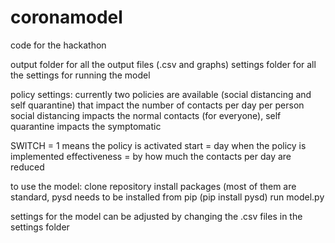 # coronamodel
code for the hackathon

output folder for all the output files (.csv and graphs)
settings folder for all the settings for running the model

policy settings:
currently two policies are available (social distancing and self quarantine) that impact the number of contacts per day per person
social distancing impacts the normal contacts (for everyone), self quarantine impacts the symptomatic

SWITCH = 1 means the policy is activated
start = day when the policy is implemented
effectiveness = by how much the contacts per day are reduced

to use the model:
clone repository
install packages (most of them are standard, pysd needs to be installed from pip (pip install pysd)
run model.py

settings for the model can be adjusted by changing the .csv files in the settings folder
